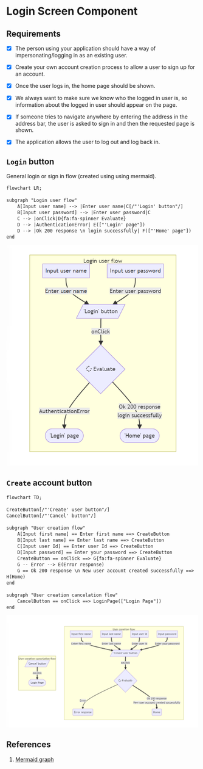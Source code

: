 # Login Screen Component

## Requirements

- [X] The person using your application should have a way of impersonating/logging in as an existing user.
- [X] Create your own account creation process to allow a user to sign up for an account. 
- [X] Once the user logs in, the home page should be shown.
- [X] We always want to make sure we know who the logged in user is, so information about the logged in user should appear on the page. 
- [X] If someone tries to navigate anywhere by entering the address in the address bar, the user is asked to sign in and then the requested page is shown. 
- [X] The application allows the user to log out and log back in.


## `Login` button

General login or sign in flow (created using using mermaid).
```mermaid
flowchart LR;

subgraph "Login user flow"
    A[Input user name] --> |Enter user name|C[/"'Login' button"/]
    B[Input user password] --> |Enter user password|C
    C --> |onClick|D{fa:fa-spinner Evaluate}
    D --> |AuthenticationError| E(["'Login' page"])
    D --> |Ok 200 response \n login successfully| F(["'Home' page"])
end
```

![Login flow](../../../assets/diagrams/loginGeneralFlow.png)

## `Create` account button

```mermaid
flowchart TD;

CreateButton[/"'Create' user button"/]
CancelButton[/"'Cancel' button"/]

subgraph "User creation flow"
    A[Input first name] == Enter first name ==> CreateButton
    B[Input last name] == Enter last name ==> CreateButton
    C[Input user Id] == Enter user Id ==> CreateButton
    D[Input password] == Enter your password ==> CreateButton
    CreateButton == onClick ==> G{fa:fa-spinner Evaluate}
    G -- Error --> E(Error response)
    G == Ok 200 response \n New user account created successfully ==> H(Home)
end

subgraph "User creation cancelation flow"
    CancelButton == onClick ==> LoginPage(["Login Page"])
end
```

![Create flow](../../../assets/diagrams/createUserFlow.png)

## References
1. [Mermaid graph](#https://mermaid.live/)